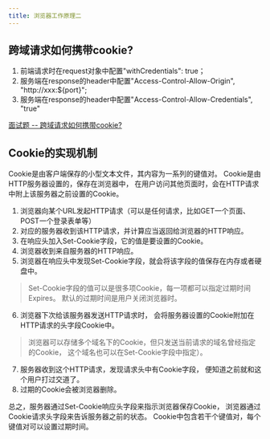 ```yaml
---
title: 浏览器工作原理二
---
```


## 跨域请求如何携带cookie?

1. 前端请求时在request对象中配置"withCredentials": true；
2. 服务端在response的header中配置"Access-Control-Allow-Origin", "http://xxx:${port}";
3. 服务端在response的header中配置"Access-Control-Allow-Credentials", "true"

[面试题 -- 跨域请求如何携带cookie?](https://juejin.cn/post/7066420545327218725?share_token=64606385-e1fa-497d-bdf3-dd753817542c)

## Cookie的实现机制

Cookie是由客户端保存的小型文本文件，其内容为一系列的键值对。 Cookie是由HTTP服务器设置的，保存在浏览器中， 在用户访问其他页面时，会在HTTP请求中附上该服务器之前设置的Cookie。

1. 浏览器向某个URL发起HTTP请求（可以是任何请求，比如GET一个页面、POST一个登录表单等）
2. 对应的服务器收到该HTTP请求，并计算应当返回给浏览器的HTTP响应。
3. 在响应头加入Set-Cookie字段，它的值是要设置的Cookie。
4. 浏览器收到来自服务器的HTTP响应。
5. 浏览器在响应头中发现Set-Cookie字段，就会将该字段的值保存在内存或者硬盘中。

>Set-Cookie字段的值可以是很多项Cookie，每一项都可以指定过期时间Expires。 默认的过期时间是用户关闭浏览器时。

6. 浏览器下次给该服务器发送HTTP请求时， 会将服务器设置的Cookie附加在HTTP请求的头字段Cookie中。

>浏览器可以存储多个域名下的Cookie，但只发送当前请求的域名曾经指定的Cookie， 这个域名也可以在Set-Cookie字段中指定）。

7. 服务器收到这个HTTP请求，发现请求头中有Cookie字段， 便知道之前就和这个用户打过交道了。
8. 过期的Cookie会被浏览器删除。

总之，服务器通过Set-Cookie响应头字段来指示浏览器保存Cookie， 浏览器通过Cookie请求头字段来告诉服务器之前的状态。 Cookie中包含若干个键值对，每个键值对可以设置过期时间。


